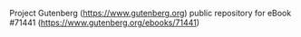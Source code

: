 Project Gutenberg (https://www.gutenberg.org) public repository
for eBook #71441 (https://www.gutenberg.org/ebooks/71441)
